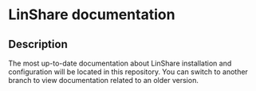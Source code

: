 # LinShare documentation

## Description

The most up-to-date documentation about LinShare installation and configuration
will be located in this repository. You can switch to another branch to view
documentation related to an older version.

